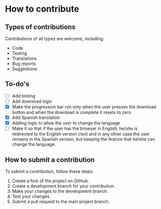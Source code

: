 # How to contribute

## Types of contributions

Contributions of all types are welcome, including:

- Code
- Testing
- Translations
- Bug reports
- Suggestions

## To-do's

- [ ] Add testing
- [ ] Add download logic
- [x] Make the progression bar run only when the user presses the download button and when the download is complete it resets to zero.
- [x] Add Spanish translation
- [x] Adding logic to allow the user to change the language
- [ ] Make it so that if the user has the browser in English, he/she is redirected to the English version (/en) and in any other case the user remains in the Spanish version, but keeping the feature that he/she can change the language.

## How to submit a contribution

To submit a contribution, follow these steps:

1. Create a fork of the project on GitHub.
2. Create a development branch for your contribution.
3. Make your changes to the development branch.
4. Test your changes.
5. Submit a pull request to the main project branch.
